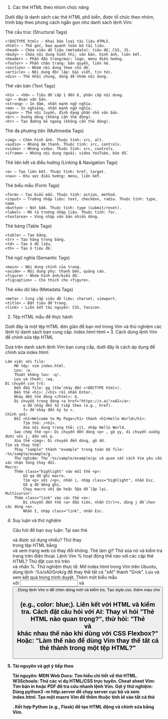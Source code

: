 1. Các thẻ HTML theo nhóm chức năng

Dưới đây là danh sách các thẻ HTML phổ biến, được tổ chức theo nhóm, trình bày theo phong cách ngắn gọn như danh sách lệnh Vim:

Thẻ cấu trúc (Structural Tags)

    <!DOCTYPE html> – Khai báo loại tài liệu HTML5.
    <html> – Thẻ gốc, bao quanh toàn bộ tài liệu.
    <head> – Chứa siêu dữ liệu (metadata): tiêu đề, CSS, JS.
    <body> – Chứa nội dung hiển thị: văn bản, hình ảnh, liên kết.
    <header> – Phần đầu trang/mục: logo, menu điều hướng.
    <footer> – Phần chân trang: bản quyền, liên hệ.
    <section> – Nhóm nội dung theo chủ đề.
    <article> – Nội dung độc lập: bài viết, tin tức.
    <div> – Thẻ khối chung, dùng để nhóm nội dung.

Thẻ văn bản (Text Tags)

    <h1> – <h6> – Tiêu đề cấp 1 đến 6, phân cấp nội dung.
    <p> – Đoạn văn bản.
    <strong> – In đậm, nhấn mạnh ngữ nghĩa.
    <em> – In nghiêng, nhấn mạnh ngữ nghĩa.
    <span> – Thẻ nội tuyến, định dạng phần nhỏ văn bản.
    <br> – Xuống dòng (không cần thẻ đóng).
    <hr> – Tạo đường kẻ ngang (không cần thẻ đóng).

Thẻ đa phương tiện (Multimedia Tags)

    <img> – Chèn hình ảnh. Thuộc tính: src, alt.
    <audio> – Nhúng âm thanh. Thuộc tính: src, controls.
    <video> – Nhúng video. Thuộc tính: src, controls.
    <iframe> – Nhúng nội dung ngoài: video YouTube, bản đồ.

Thẻ liên kết và điều hướng (Linking & Navigation Tags)

    <a> – Tạo liên kết. Thuộc tính: href, target.
    <nav> – Khu vực điều hướng: menu, liên kết.

Thẻ biểu mẫu (Form Tags)

    <form> – Tạo biểu mẫu. Thuộc tính: action, method.
    <input> – Trường nhập liệu: text, checkbox, radio. Thuộc tính: type, name.
    <button> – Nút bấm. Thuộc tính: type (submit/reset).
    <label> – Mô tả trường nhập liệu. Thuộc tính: for.
    <textarea> – Vùng nhập văn bản nhiều dòng.

Thẻ bảng (Table Tags)

    <table> – Tạo bảng.
    <tr> – Tạo hàng trong bảng.
    <td> – Tạo ô dữ liệu.
    <th> – Tạo ô tiêu đề.

Thẻ ngữ nghĩa (Semantic Tags)

    <main> – Nội dung chính của trang.
    <aside> – Nội dung phụ: thanh bên, quảng cáo.
    <figure> – Nhóm hình ảnh/biểu đồ.
    <figcaption> – Chú thích cho <figure>.

Thẻ siêu dữ liệu (Metadata Tags)

    <meta> – Cung cấp siêu dữ liệu: charset, viewport.
    <title> – Đặt tiêu đề trang.
    <link> – Liên kết tài nguyên: CSS, favicon.

2. Tệp HTML mẫu để thực hành

Dưới đây là một tệp HTML đơn giản để bạn mở trong Vim và thử nghiệm các lệnh từ danh sách bạn cung cấp.
index.html
html
•
3. Cách dùng lệnh Vim để chỉnh sửa tệp HTML

Dựa trên danh sách lệnh Vim bạn cung cấp, dưới đây là cách áp dụng để chỉnh sửa index.html:

    Làm việc với file:
        Mở tệp: vim index.html.
        Lưu: :w.
        Thoát không lưu: :q!.
        Lưu và thoát: :wq.
    Di chuyển con trỏ:
        Đến đầu file: gg (thử nhảy đến <!DOCTYPE html>).
        Đến thẻ <h1>: /<h1> rồi nhấn Enter.
        Nhảy đến thẻ đóng </html>: G.
        Di chuyển trong dòng <a href="https://x.ai">xAI</a>:
            w để nhảy đến từ tiếp theo (e.g., href).
            f> để nhảy đến ký tự >.
    Chỉnh sửa:
        Đổi <h1>Welcome to My Page</h1> thành <h1>Hello World</h1>:
            Tìm thẻ: /<h1>.
            Xóa nội dung trong thẻ: cit, nhập Hello World.
        Sao chép thẻ <p>: Di chuyển đến dòng <p> , gõ yy, di chuyển xuống dưới với j, dán với p.
        Xóa thẻ <img>: Di chuyển đến dòng, gõ dd.
    Tìm và thay thế:
        Thay "sample" thành "example" trong toàn bộ file: :%s/sample/example/g.
        Thử nghiệm: Thử :%s/sample/example/gc và quan sát cách Vim yêu cầu xác nhận từng thay đổi.
    Macro:
        Thêm class="highlight" vào mỗi thẻ <p>:
            Gõ qa để ghi macro.
            Tìm <p> với /<p>, nhấn i, nhập class="highlight", nhấn Esc.
            Gõ q để dừng ghi.
            Chạy macro với @a hoặc 5@a để lặp lại.
    Multicursor:
        Thêm class="link" vào các thẻ <a>:
            Di chuyển đến thẻ <a> đầu tiên, nhấn Ctrl+v, dùng j để chọn các dòng <a>.
            Nhấn I, nhập class="link", nhấn Esc.

4. Suy luận và thử nghiệm

    Câu hỏi để bạn suy luận:
        Tại sao thẻ <div> và <span> được sử dụng nhiều? Thử thay <section> trong tệp HTML bằng <div> và xem trang web có thay đổi không.
        Thẻ <meta name="viewport"> làm gì? Thử xóa nó và kiểm tra trang trên điện thoại.
        Lệnh Vim % hoạt động thế nào với các cặp thẻ HTML? Thử đặt con trỏ trên <div> và nhấn %.
    Thử nghiệm thực tế:
        Mở index.html trong Vim trên Ubuntu, dùng lệnh :%s/xAI/Grok/g để thay thế tất cả "xAI" thành "Grok". Lưu và xem kết quả trong trình duyệt.
        Thêm một biểu mẫu <form> với <input> và <button>. Dùng lệnh Vim o để chèn dòng mới và kiểm tra.
        Tạo style.css, thêm màu cho <h1> (e.g., color: blue;). Liên kết với HTML và kiểm tra.
    Cách đặt câu hỏi với AI:
        Thay vì hỏi "Thẻ HTML nào quan trọng?", thử hỏi: "Thẻ <section> và <div> khác nhau thế nào khi dùng với CSS Flexbox?"
        Hoặc: "Làm thế nào để dùng Vim thay thế tất cả thẻ <strong> thành <b> trong một tệp HTML?"

5. Tài nguyên và gợi ý tiếp theo

    Tài nguyên:
        MDN Web Docs: Tìm hiểu chi tiết về thẻ HTML.
        W3Schools: Thử các ví dụ HTML/CSS trực tuyến.
        Cheat sheet Vim: Tìm bản in hoặc PDF để tra cứu nhanh lệnh Vim.
    Gợi ý thử nghiệm:
        Dùng python3 -m http.server để chạy server cục bộ và xem index.html.
        Tạo một macro Vim để thêm thuộc tính id vào tất cả thẻ <section>.
        Kết hợp Python (e.g., Flask) để tạo HTML động và chỉnh sửa bằng Vim.
